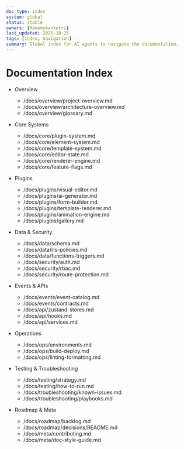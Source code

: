 ```yaml
---
doc_type: index
system: global
status: stable
owners: [Makemykankotri]
last_updated: 2025-10-25
tags: [index, navigation]
summary: Global index for AI agents to navigate the documentation.
---
```


# Documentation Index

- Overview
  - /docs/overview/project-overview.md
  - /docs/overview/architecture-overview.md
  - /docs/overview/glossary.md

- Core Systems
  - /docs/core/plugin-system.md
  - /docs/core/element-system.md
  - /docs/core/template-system.md
  - /docs/core/editor-state.md
  - /docs/core/renderer-engine.md
  - /docs/core/feature-flags.md

- Plugins
  - /docs/plugins/visual-editor.md
  - /docs/plugins/ai-generator.md
  - /docs/plugins/form-builder.md
  - /docs/plugins/template-renderer.md
  - /docs/plugins/animation-engine.md
  - /docs/plugins/gallery.md

- Data & Security
  - /docs/data/schema.md
  - /docs/data/rls-policies.md
  - /docs/data/functions-triggers.md
  - /docs/security/auth.md
  - /docs/security/rbac.md
  - /docs/security/route-protection.md

- Events & APIs
  - /docs/events/event-catalog.md
  - /docs/events/contracts.md
  - /docs/api/zustand-stores.md
  - /docs/api/hooks.md
  - /docs/api/services.md

- Operations
  - /docs/ops/environments.md
  - /docs/ops/build-deploy.md
  - /docs/ops/linting-formatting.md

- Testing & Troubleshooting
  - /docs/testing/strategy.md
  - /docs/testing/how-to-run.md
  - /docs/troubleshooting/known-issues.md
  - /docs/troubleshooting/playbooks.md

- Roadmap & Meta
  - /docs/roadmap/backlog.md
  - /docs/roadmap/decisions/README.md
  - /docs/meta/contributing.md
  - /docs/meta/doc-style-guide.md
